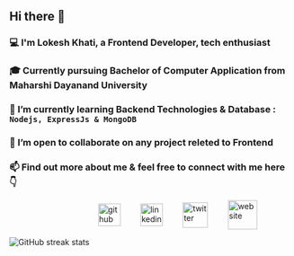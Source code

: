 ## Hi there 👋

<!-- I am Lokesh Khati, currently pursuing Bachelor of Computer Application from Maharshi Dayanand University . I am a tech enthusiast & a Frontend Developer. I am always open to collaborating on projects and innovative/disruptive ideas. Find out more about me & feel free to connect with me here: -->


<!-- **Lokeshkhati/Lokeshkhati** is a ✨ _special_ ✨ repository because its `README.md` (this file) appears on your GitHub profile.

Here are some ideas to get you started: -->

### 💻 I'm Lokesh Khati, a Frontend Developer,  tech enthusiast 
### 🎓  Currently pursuing Bachelor of Computer Application from Maharshi Dayanand University
### 🌱 I’m currently learning Backend Technologies & Database : ` Nodejs, ExpressJs & MongoDB`
### 👯 I’m open to collaborate on any project releted to Frontend 
### 📫  Find out more about me & feel free to connect with me here 👇  &nbsp; &nbsp; &nbsp; &nbsp;
<!---- 🤔 I’m looking for help with ...
- 💬 Ask me about ...

- 😄 Pronouns: ...
- ⚡ Fun fact: ...
-->

   &nbsp; &nbsp; &nbsp; &nbsp;  &nbsp; &nbsp; &nbsp; &nbsp; &nbsp; &nbsp; &nbsp; &nbsp; &nbsp; &nbsp; &nbsp; &nbsp; &nbsp; &nbsp; &nbsp; &nbsp; [<img src='https://cdn.jsdelivr.net/npm/simple-icons@3.0.1/icons/github.svg' alt='github' align="center"  height='40'>](https://github.com/Lokeshkhati)  &nbsp; &nbsp; &nbsp; &nbsp;
   [<img src='https://cdn.jsdelivr.net/npm/simple-icons@3.0.1/icons/linkedin.svg' alt='linkedin'  align="center" height='40'>](https://www.linkedin.com/in/Lokeshkhati)  &nbsp; &nbsp; &nbsp; &nbsp;  [<img src='https://cdn.jsdelivr.net/npm/simple-icons@3.0.1/icons/twitter.svg' alt='twitter' align="center" height='45'>](https://twitter.com/Lokeshkhati12)  &nbsp; &nbsp; &nbsp; &nbsp;  [<img src='https://cdn.jsdelivr.net/npm/simple-icons@3.0.1/icons/icloud.svg' alt='website' align="center" height='52'>](https://lokesh-khati.netlify.app/)     






![GitHub streak stats](https://github-readme-streak-stats.herokuapp.com/?user=Lokeshkhati)  

  
